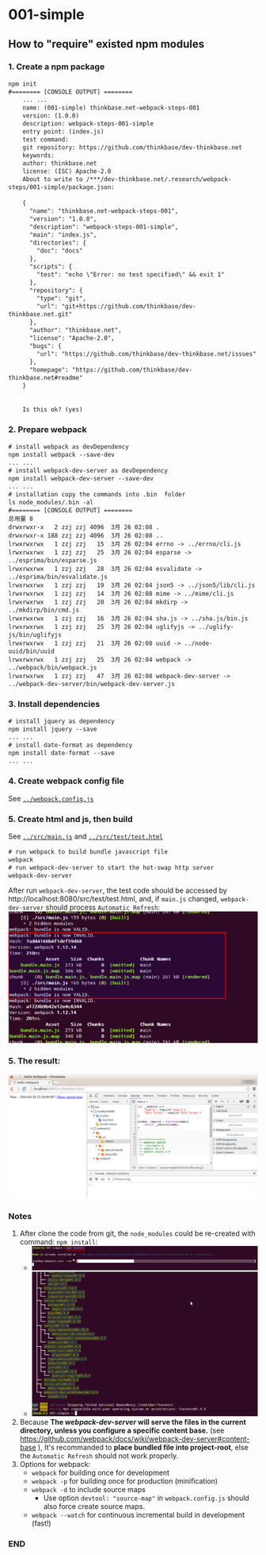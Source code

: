 # 001-simple

## How to "require" existed npm modules

### 1. Create a npm package
```shell
npm init
#======== [CONSOLE OUTPUT] ========
    ... ...
    name: (001-simple) thinkbase.net-webpack-steps-001
    version: (1.0.0)
    description: webpack-steps-001-simple
    entry point: (index.js)
    test command:
    git repository: https://github.com/thinkbase/dev-thinkbase.net
    keywords:
    author: thinkbase.net
    license: (ISC) Apache-2.0
    About to write to /***/dev-thinkbase.net/.research/webpack-steps/001-simple/package.json:

    {
      "name": "thinkbase.net-webpack-steps-001",
      "version": "1.0.0",
      "description": "webpack-steps-001-simple",
      "main": "index.js",
      "directories": {
        "doc": "docs"
      },
      "scripts": {
        "test": "echo \"Error: no test specified\" && exit 1"
      },
      "repository": {
        "type": "git",
        "url": "git+https://github.com/thinkbase/dev-thinkbase.net.git"
      },
      "author": "thinkbase.net",
      "license": "Apache-2.0",
      "bugs": {
        "url": "https://github.com/thinkbase/dev-thinkbase.net/issues"
      },
      "homepage": "https://github.com/thinkbase/dev-thinkbase.net#readme"
    }


    Is this ok? (yes)
```

### 2. Prepare webpack
```shell
# install webpack as devDependency
npm install webpack --save-dev
... ...
# install webpack-dev-server as devDependency
npm install webpack-dev-server --save-dev
... ...
# installation copy the commands into .bin  folder
ls node_modules/.bin -al
#======== [CONSOLE OUTPUT] ========
总用量 8
drwxrwxr-x   2 zzj zzj 4096  3月 26 02:08 .
drwxrwxr-x 188 zzj zzj 4096  3月 26 02:08 ..
lrwxrwxrwx   1 zzj zzj   15  3月 26 02:04 errno -> ../errno/cli.js
lrwxrwxrwx   1 zzj zzj   25  3月 26 02:04 esparse -> ../esprima/bin/esparse.js
lrwxrwxrwx   1 zzj zzj   28  3月 26 02:04 esvalidate -> ../esprima/bin/esvalidate.js
lrwxrwxrwx   1 zzj zzj   19  3月 26 02:04 json5 -> ../json5/lib/cli.js
lrwxrwxrwx   1 zzj zzj   14  3月 26 02:08 mime -> ../mime/cli.js
lrwxrwxrwx   1 zzj zzj   20  3月 26 02:04 mkdirp -> ../mkdirp/bin/cmd.js
lrwxrwxrwx   1 zzj zzj   16  3月 26 02:04 sha.js -> ../sha.js/bin.js
lrwxrwxrwx   1 zzj zzj   25  3月 26 02:04 uglifyjs -> ../uglify-js/bin/uglifyjs
lrwxrwxrwx   1 zzj zzj   21  3月 26 02:08 uuid -> ../node-uuid/bin/uuid
lrwxrwxrwx   1 zzj zzj   25  3月 26 02:04 webpack -> ../webpack/bin/webpack.js
lrwxrwxrwx   1 zzj zzj   47  3月 26 02:08 webpack-dev-server -> ../webpack-dev-server/bin/webpack-dev-server.js
```

### 3. Install dependencies
```
# install jquery as dependency
npm install jquery --save
... ...
# install date-format as dependency
npm install date-format --save
... ...
```

### 4. Create webpack config file
See [`../webpack.config.js`](../webpack.config.js)

### 5. Create html and js, then build
See [`../src/main.js`](../src/main.js) and [`../src/test/test.html`](../test/test.html)

```shell
# run webpack to build bundle javascript file
webpack
# run webpack-dev-server to start the hot-swap http server
webpack-dev-server
```

After run `webpack-dev-server`, the test code should be accessed by http://localhost:8080/src/test/test.html, and, if `main.js` changed, `webpack-dev-server` should process `Automatic Refresh`:
![Console](assets/README-webpack-dev-server.png)

### 5. The result:
![Run test html](assets/README-test-html.png)

### Notes
 1. After clone the code from git, the `node_modules` could be re-created with command: `npm install`:
    - ![npm install](assets/README-npm-install.png)
    - ![npm install](assets/README-npm-install2.png)
 2. Because **The _webpack-dev-server_ will serve the files in the current directory, unless you configure a specific content base.** (see https://github.com/webpack/docs/wiki/webpack-dev-server#content-base ), It's recommanded to **place bundled file into project-root**, else the `Automatic Refresh` should not work properly.
 3. Options for webpack:
    - `webpack` for building once for development
    - `webpack -p` for building once for production (minification)
    - `webpack -d` to include source maps
        * Use option `devtool: "source-map"` in `webpack.config.js` should also force create source maps.
    - `webpack --watch` for continuous incremental build in development (fast!)

### END
